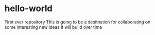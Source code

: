 # hello-world
First ever repository
This is going to be a desitnation for collaborating on some interesting new ideas
It will build over time
